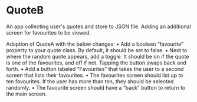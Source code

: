 # QuoteB
An app collecting user's quotes and store to JSON file. Adding an additional screen for favourites to be viewed.


Adaption of QuoteA with the  below changes:
• Add a boolean “favourite” property to your quote class. By default, it should be set to false.
• Next to where the random quote appears, add a toggle. It should be on if the quote is one of the favourites, and off if not. Tapping the button swaps back and forth.
• Add a button labeled “Favourites” that takes the user to a second screen that lists their favourites.
• The favourites screen should list up to ten favourites. If the user has more than ten, they should be selected randomly.
• The favourite screen should have a “back” button to return to the main screen.
